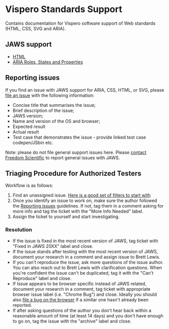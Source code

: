 # Vispero Standards Support
Contains documentation for Vispero software support of Web standards (HTML, CSS, SVG and ARIA).

## JAWS support
* [HTML](html.html)
* [ARIA Roles, States and Properties](aria.html)


## Reporting issues

If you find an issue with JAWS support for ARIA, CSS, HTML, or SVG, please [file an issue](https://github.com/FreedomScientific/VFO-standards-support/issues?q=is%3Aopen) with the following information:
* Concise title that summarises the issue;
* Brief description of the issue;
* JAWS version;
* Name and version of the OS and browser;
* Expected result
* Actual result
* Test case that demonstrates the issue - provide linked test case codepen/JSbin etc.

Note: please do not file general support issues here. Please [contact Freedom Scientific](https://www.freedomscientific.com/About/ContactUs) to report general issues with JAWS.

## Triaging Procedure for Authorized Testers

Workflow is as follows:

1. Find an unassigned issue. [Here is a good set of filters to start with](https://github.com/FreedomScientific/standards-support/issues?q=is%3Aissue+is%3Aopen+sort%3Acreated-asc+-label%3Abug+-label%3Aarchive+no%3Aassignee+-label%3A%22Not+a+JAWS+bug%22+-label%3A%22Feature+Request%22+-label%3A%22JAWS+bug+filed%22+-label%3A%22triaged%22++-label%3A%22Imported+into+ADO%22+)
2. Once you identify an issue to work on, make sure the author followed the [Reporting issues](https://github.com/FreedomScientific/standards-support/edit/master/README.md#reporting-issues) guidelines. If not, tag them in a comment asking for more info and tag the ticket with the "More Info Needed" label.
3. Assign the ticket to yourself and start investigating.

### Resolution

* If the issue is fixed in the most recent version of JAWS, tag ticket with "Fixed in JAWS 20XX" label and close.
* If the issue stands after testing with the most recent version of JAWS, document your research in a comment and assign issue to Brett Lewis.
* If you can't reproduce the issue, ask more questions of the issue author. You can also reach out to Brett Lewis with clarification questions. When you're confident the issue can't be duplicated, tag it with the "Can't Reproduce" label and close.
* If Issue appears to be browser specific instead of JAWS related, document your research in a comment, tag ticket with appropriate browser issue label (i.e. "Chrome Bug") and close. Ideally you should also [file a bug on the browser](https://web.dev/how-to-file-a-good-bug/) if a similar one hasn't already been reported.
* If after asking questions of the author you don't hear back within a reasonable amount of time (at least 14 days) and you don't have enough to go on, tag the issue with the "archive" label and close.
